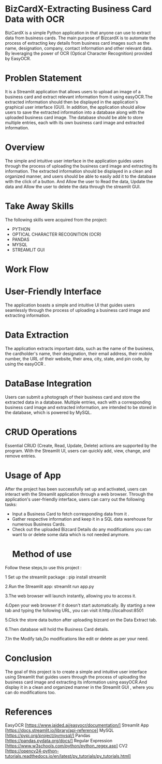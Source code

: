 # BizCardX-Extracting Business Card Data with OCR
BizCardX is a simple Python application in that anyone can use to extract data from business cards. 
The main purpose of BizcardX is to automate the process of extracting key details from business card images such as the name, designation, company, contact information and other relevant data. By leveraging the power of OCR (Optical Character Recognition) provided by EasyOCR.
# Problen Statement
It is a Streamlit application that allows users to upload an image of a business card and extract relevant information from it using easyOCR.The extracted information should then be displayed in the application's
graphical user interface (GUI).
In addition, the application should allow users to save the extracted information into a database along with the uploaded business card image. The database should be able to store multiple entries, each with its own business card image and extracted information.
# Overview 
The simple and intuitive user interface in the application guides users through the process of uploading the business card image and extracting its information. The extracted information should
be displayed in a clean and organized manner, and users should be able to easily add it to the database with the click of a button. And Allow the user to Read the data, Update the data and Allow the user to delete the data through the streamlit GUI.
# Take Away Skills
The following skills were acquired from the project:
- PYTHON
- OPTICAL CHARACTER RECOGNITION (OCR)
- PANDAS
- MYSQL
- STREAMLIT GUI
# Work Flow
# User-Friendly Interface
The application boasts a simple and intuitive UI that guides users seamlessly through the process of uploading a business card image and extracting information.
# Data Extraction
The application extracts important data, such as the name of the business, the cardholder's name, their designation, their email address, their mobile number, the URL of their website, their area, city, state, 
and pin code, by using the easyOCR .
# DataBase Integration
Users can submit a photograph of their business card and store the extracted data in a database. Multiple entries, each with a corresponding business card image and extracted information, are intended to be 
stored in the database, which is powered by MySQL.
# CRUD Operations
Essential CRUD (Create, Read, Update, Delete) actions are supported by the program. With the Streamlit UI, users can quickly add, view, change, and remove entries.

# Usage of App
After the project has been successfully set up and activated, users can interact with the Streamlit application through a web browser. Through the application's user-friendly interface, users can carry out the 
following tasks:

- Input a Business Card to fetch corresponding data from it .
- Gather respective information and keep it in a SQL data warehouse for numerous Business Cards.
- Check out the uploaded Bizcard Details do any modifications you can want to or delete some data which is not needed anymore.
  # Method of use
Follow these steps,to use this project :

1 Set up the streamlit package : pip install streamlit

2.Run the Streamlit app: streamlit run app.py

3.The web browser will launch instantly, allowing you to access it.

4.Open your web browser if it doesn't start automatically. By starting a new tab and typing the following URL, you can visit it:http://localhost:8501

5.Click the store data button after uploading bizcard on the Data Extract tab.

6.Then database will hold the Business Card details.

7.In the Modify tab,Do modifications like edit or delete as per your need.

# Conclusion
The goal of this project is to create a simple and intuitive user interface using Streamlit that guides users through the process of uploading the business card image and extracting its information using easyOCR.And display it in a clean and organized manner in the Streamlit GUI , where you can do modifications too.

# References
EasyOCR [https://www.jaided.ai/easyocr/documentation/]
Streamlit App [https://docs.streamlit.io/library/api-reference]
MySQL [https://pypi.org/project/pymysql/]
Pandas [https://pandas.pydata.org/docs/]
Regular Expression [https://www.w3schools.com/python/python_regex.asp]
CV2 [https://opencv24-python-tutorials.readthedocs.io/en/latest/py_tutorials/py_tutorials.html]

















  
  

